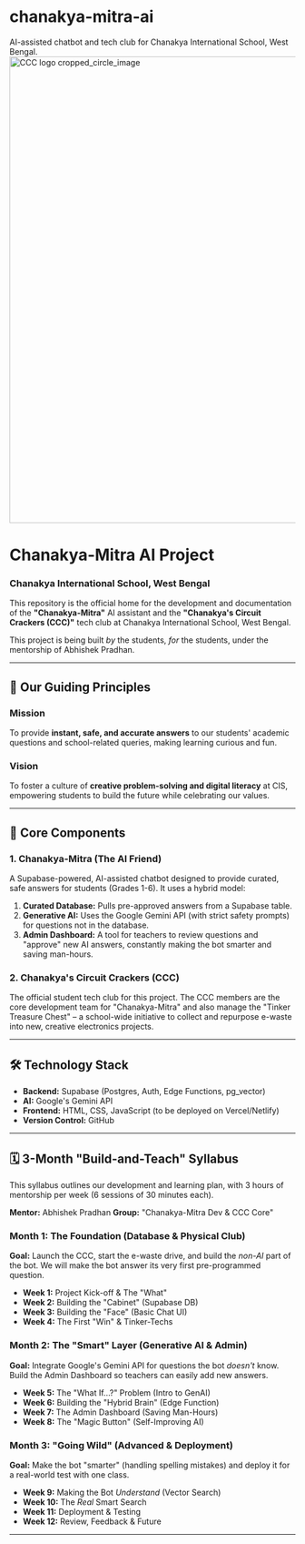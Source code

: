 # chanakya-mitra-ai
AI-assisted chatbot and tech club for Chanakya International School, West Bengal.
<img width="820" height="820" alt="CCC logo cropped_circle_image" src="https://github.com/user-attachments/assets/269f02fe-4ae4-4502-8d68-6d7e457ceef6" />
# Chanakya-Mitra AI Project
### Chanakya International School, West Bengal

This repository is the official home for the development and documentation of the **"Chanakya-Mitra"** AI assistant and the **"Chanakya's Circuit Crackers (CCC)"** tech club at Chanakya International School, West Bengal.

This project is being built *by* the students, *for* the students, under the mentorship of Abhishek Pradhan.

---

## 🧭 Our Guiding Principles

### Mission
To provide **instant, safe, and accurate answers** to our students' academic questions and school-related queries, making learning curious and fun.

### Vision
To foster a culture of **creative problem-solving and digital literacy** at CIS, empowering students to build the future while celebrating our values.

---

## 🚀 Core Components

### 1. Chanakya-Mitra (The AI Friend)
A Supabase-powered, AI-assisted chatbot designed to provide curated, safe answers for students (Grades 1-6). It uses a hybrid model:
1.  **Curated Database:** Pulls pre-approved answers from a Supabase table.
2.  **Generative AI:** Uses the Google Gemini API (with strict safety prompts) for questions not in the database.
3.  **Admin Dashboard:** A tool for teachers to review questions and "approve" new AI answers, constantly making the bot smarter and saving man-hours.

### 2. Chanakya's Circuit Crackers (CCC)
The official student tech club for this project. The CCC members are the core development team for "Chanakya-Mitra" and also manage the "Tinker Treasure Chest" – a school-wide initiative to collect and repurpose e-waste into new, creative electronics projects.

---

## 🛠️ Technology Stack

* **Backend:** Supabase (Postgres, Auth, Edge Functions, pg_vector)
* **AI:** Google's Gemini API
* **Frontend:** HTML, CSS, JavaScript (to be deployed on Vercel/Netlify)
* **Version Control:** GitHub

---

## 🗓️ 3-Month "Build-and-Teach" Syllabus

This syllabus outlines our development and learning plan, with 3 hours of mentorship per week (6 sessions of 30 minutes each).

**Mentor:** Abhishek Pradhan
**Group:** "Chanakya-Mitra Dev & CCC Core"

### Month 1: The Foundation (Database & Physical Club)
**Goal:** Launch the CCC, start the e-waste drive, and build the *non-AI* part of the bot. We will make the bot answer its very first pre-programmed question.

* **Week 1:** Project Kick-off & The "What"
* **Week 2:** Building the "Cabinet" (Supabase DB)
* **Week 3:** Building the "Face" (Basic Chat UI)
* **Week 4:** The First "Win" & Tinker-Techs

### Month 2: The "Smart" Layer (Generative AI & Admin)
**Goal:** Integrate Google's Gemini API for questions the bot *doesn't* know. Build the Admin Dashboard so teachers can easily add new answers.

* **Week 5:** The "What If...?" Problem (Intro to GenAI)
* **Week 6:** Building the "Hybrid Brain" (Edge Function)
* **Week 7:** The Admin Dashboard (Saving Man-Hours)
* **Week 8:** The "Magic Button" (Self-Improving AI)

### Month 3: "Going Wild" (Advanced & Deployment)
**Goal:** Make the bot "smarter" (handling spelling mistakes) and deploy it for a real-world test with one class.

* **Week 9:** Making the Bot *Understand* (Vector Search)
* **Week 10:** The *Real* Smart Search
* **Week 11:** Deployment & Testing
* **Week 12:** Review, Feedback & Future

---
